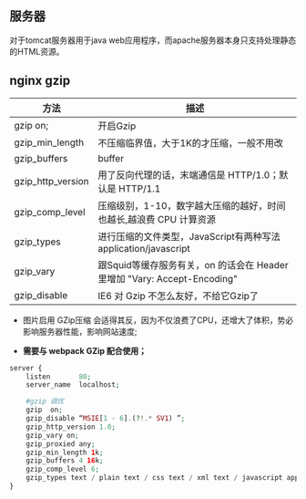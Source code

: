 ## 服务器

对于tomcat服务器用于java web应用程序，而apache服务器本身只支持处理静态的HTML资源。

## nginx gzip 


| 方法 | 描述 |
| ------ | ------ |
| gzip on; | 开启Gzip |
| gzip_min_length | 不压缩临界值，大于1K的才压缩，一般不用改 |
| gzip_buffers  | buffer |
| gzip_http_version | 用了反向代理的话，末端通信是 HTTP/1.0；默认是 HTTP/1.1 |
| gzip_comp_level | 压缩级别，1-10，数字越大压缩的越好，时间也越长,越浪费 CPU 计算资源 |
| gzip_types | 进行压缩的文件类型，JavaScript有两种写法 application/javascript |
| gzip_vary | 跟Squid等缓存服务有关，on 的话会在 Header 里增加 "Vary: Accept-Encoding" |
| gzip_disable | IE6 对 Gzip 不怎么友好，不给它Gzip了 |

- 图片启用 GZip压缩 会适得其反，因为不仅浪费了CPU，还增大了体积，势必影响服务器性能，影响网站速度;

- **需要与 webpack GZip 配合使用；**

```php
server {
    listen       80;
    server_name  localhost;

    #gzip 调优
    gzip  on;
    gzip_disable “MSIE[1 - 6].(?!.* SV1) ”;
    gzip_http_version 1.0;
    gzip_vary on;
    gzip_proxied any;
    gzip_min_length 1k;
    gzip_buffers 4 16k;
    gzip_comp_level 6;
    gzip_types text / plain text / css text / xml text / javascript application / json application / x - javascript application / xml application / xml + rss application / javascript;
}
```